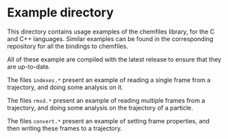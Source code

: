 # Example directory

This directory contains usage examples of the chemfiles library, for the C and C++
languages. Similar examples can be found in the corresponding repository for
all the bindings to chemfiles.

All of these example are compiled with the latest release to ensure that they are
up-to-date.

The files `indexes.*` present an example of reading a single frame from a
trajectory, and doing some analysis on it.

The files `rmsd.*` present an example of reading multiple frames from a
trajectory, and doing some analysis on the trajectory of a particle.

The files `convert.*` present an example of setting frame properties, and then
writing these frames to a trajectory.
